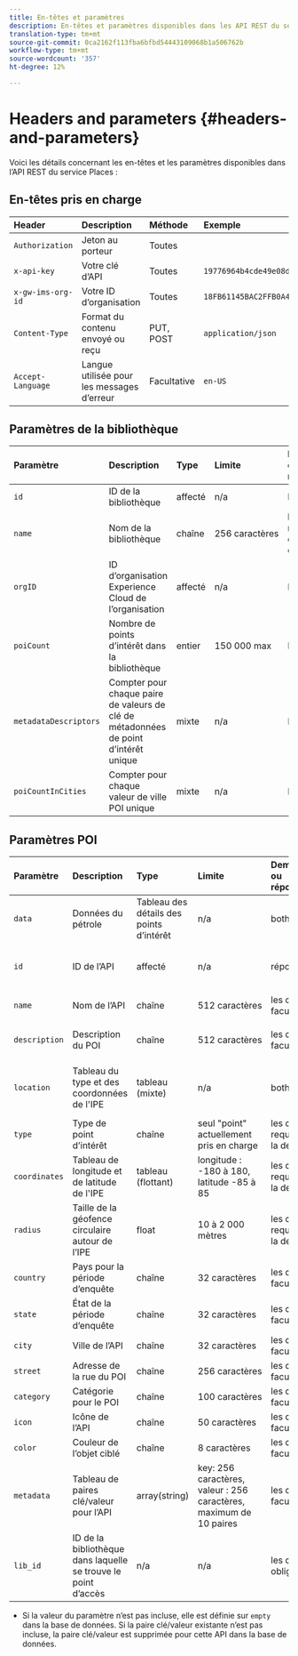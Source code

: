 ```yaml
---
title: En-têtes et paramètres
description: En-têtes et paramètres disponibles dans les API REST du service Places.
translation-type: tm+mt
source-git-commit: 0ca2162f113fba6bfbd54443109068b1a506762b
workflow-type: tm+mt
source-wordcount: '357'
ht-degree: 12%

---
```



# Headers and parameters {#headers-and-parameters}

Voici les détails concernant les en-têtes et les paramètres disponibles dans l’API REST du service Places :

## En-têtes pris en charge

| Header | Description | Méthode | Exemple |
| :--- | :--- | :--- | :--- |
| `Authorization` | Jeton au porteur | Toutes |  |
| `x-api-key` | Votre clé d’API | Toutes | `19776964b4cde49e08d8f62e5824f777b` |
| `x-gw-ims-org-id` | Votre ID d’organisation | Toutes | `18FB61145BAC2FFB0A494777@AdobeOrg` |
| `Content-Type` | Format du contenu envoyé ou reçu | PUT, POST | `application/json` |
| `Accept-Language` | Langue utilisée pour les messages d’erreur | Facultative | `en-US` |

## Paramètres de la bibliothèque

| Paramètre | Description | Type | Limite | Demande ou réponse | Exemple |
| :--- | :--- | :--- | :--- | :--- | :--- |
| `id` | ID de la bibliothèque | affecté | n/a | Réponse | `"id": "b2488788-2d2a-462b-b1a2-305272777dda"` |
| `name` | Nom de la bibliothèque | chaîne | 256 caractères | les deux, requis dans la demande | `"name": "Amazing Places"` |
| `orgID` | ID d’organisation Experience Cloud de l’organisation | affecté | n/a | Réponse | `"orgID": "777F20F55BACA09E0A495D8F@AdobeOrg"` |
| `poiCount` | Nombre de points d’intérêt dans la bibliothèque | entier | 150 000 max | Réponse | `"poiCount": 25149` |
| `metadataDescriptors` | Compter pour chaque paire de valeurs de clé de métadonnées de point d’intérêt unique | mixte | n/a | Réponse |  |
| `poiCountInCities` | Compter pour chaque valeur de ville POI unique | mixte | n/a | Réponse |  |

## Paramètres POI

| Paramètre | Description | Type | Limite | Demande ou réponse | Exemple |
| :--- | :--- | :--- | :--- | :--- | :--- |
| `data` | Données du pétrole | Tableau des détails des points d’intérêt | n/a | both |  |
| `id` | ID de l’API | affecté | n/a | réponse | `"id": "1455462b-7f9c-4220-9f42-5bbce777a0d1"` |
| `name` | Nom de l’API | chaîne | 512 caractères | les deux, facultatif\* | `"name": "My Favorite Place"` |
| `description` | Description du POI | chaîne | 512 caractères | les deux, facultatif\* | `"description": "This is a very good place."` |
| `location` | Tableau du type et des coordonnées de l&#39;IPE | tableau (mixte) | n/a | both | `"location": {"type": "Point", "coordinates": [-122.201007, 37.604713]` |
| `type` | Type de point d’intérêt | chaîne | seul &quot;point&quot; actuellement pris en charge | les deux, requis dans la demande | `"type": "Point"` |
| `coordinates` | Tableau de longitude et de latitude de l&#39;IPE | tableau (flottant) | longitude : -180 à 180, latitude -85 à 85 | les deux, requis dans la demande | `"coordinates": [-122.201007, 37.604713]` |
| `radius` | Taille de la géofence circulaire autour de l’IPE | float | 10 à 2 000 mètres | les deux, requis dans la demande | `"radius": 100` |
| `country` | Pays pour la période d’enquête | chaîne | 32 caractères | les deux, facultatif* | `"country": "United States"` |
| `state` | État de la période d’enquête | chaîne | 32 caractères | les deux, facultatif* | `"state": "California"` |
| `city` | Ville de l’API | chaîne | 32 caractères | les deux, facultatif* | `"city": "San Jose"` |
| `street` | Adresse de la rue du POI | chaîne | 256 caractères | les deux, facultatif* | `"street": "122 Woz Way"` |
| `category` | Catégorie pour le POI | chaîne | 100 caractères | les deux, facultatif* | `"category": "cafe"` |
| `icon` | Icône de l’API | chaîne | 50 caractères | les deux, facultatif* | `"icon": "star"` |
| `color` | Couleur de l’objet ciblé | chaîne | 8 caractères | les deux, facultatif* | `"color": "blue"` |
| `metadata` | Tableau de paires clé/valeur pour l’API | array(string) | key: 256 caractères, valeur : 256 caractères, maximum de 10 paires | les deux, facultatif* | `"metadata": {"region": "Equator"}` |
| `lib_id` | ID de la bibliothèque dans laquelle se trouve le point d’accès | n/a | n/a | les deux, obligatoires | `"lib_id": "ac7a0b25-c6c2-43ba-bbc6-2b1777b80fe9"` |

* Si la valeur du paramètre n’est pas incluse, elle est définie sur `empty` dans la base de données. Si la paire clé/valeur existante n’est pas incluse, la paire clé/valeur est supprimée pour cette API dans la base de données.

